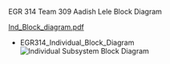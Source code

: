 EGR 314 Team 309 Aadish Lele Block Diagram

[Ind_Block_diagram.pdf](https://github.com/user-attachments/files/19151540/Ind_Block_diagram.pdf)


* EGR314_Individual_Block_Diagram   
![Individual Subsystem Block Diagram](https://github.com/user-attachments/assets/152b8c9d-c54a-4f40-a26b-cf2c2a389cf4)

